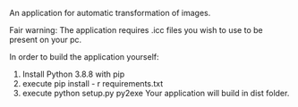 An application for automatic transformation of images.

Fair warning: The application requires .icc files you wish to use to be present on your pc.

In order to build the application yourself:
1) Install Python 3.8.8 with pip
2) execute pip install - r requirements.txt
3) execute python setup.py py2exe
Your application will build in dist folder.